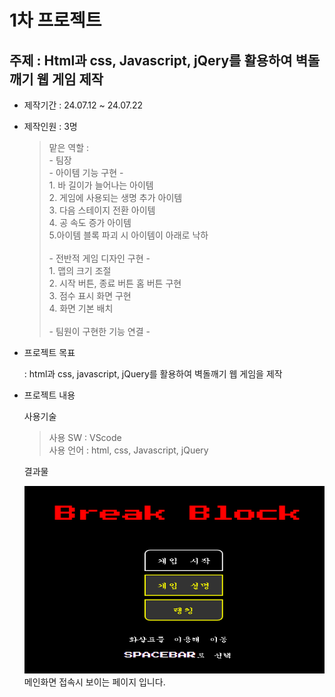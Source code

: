 # 1차 프로젝트

## 주제 : Html과 css, Javascript, jQery를 활용하여 벽돌깨기 웹 게임 제작

* 제작기간 : 24.07.12 ~ 24.07.22

* 제작인원 : 3명 <br>
    > 맡은 역할 : <br>
        \- 팀장 <br>
        \- 아이템 기능 구현 \- <br>
            1. 바 길이가 늘어나는 아이템 <br>
            2. 게임에 사용되는 생명 추가 아이템 <br>
            3. 다음 스테이지 전환 아이템 <br>
            4. 공 속도 증가 아이템 <br>
            5.아이템 블록 파괴 시 아이템이 아래로 낙하 <br><br>
        \- 전반적 게임 디자인 구현 \- <br>
            1. 맵의 크기 조절 <br>
            2. 시작 버튼, 종료 버튼 홈 버튼 구현 <br>
            3. 점수 표시 화면 구현 <br>
            4. 화면 기본 배치 <br><br>
        \- 팀원이 구현한 기능 연결 \- <br>

* 프로젝트 목표

    \: html과 css, javascript, jQuery를 활용하여 벽돌깨기 웹 게임을 제작

* 프로젝트 내용

    사용기술 
    > 사용 SW : VScode <br>
    > 사용 언어 : html, css, Javascript, jQuery

    결과물
    > 
    <p align="left">
        <img src = "./img/main.png", height="300px", width="500px">
        메인화면 접속시 보이는 페이지 입니다.
    </p>